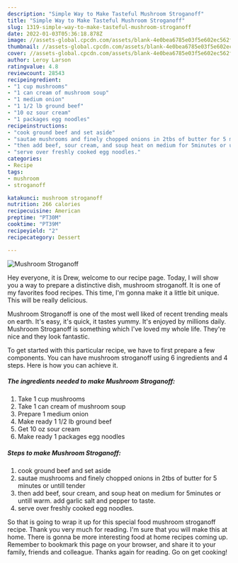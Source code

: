 ```yaml
---
description: "Simple Way to Make Tasteful Mushroom Stroganoff"
title: "Simple Way to Make Tasteful Mushroom Stroganoff"
slug: 1319-simple-way-to-make-tasteful-mushroom-stroganoff
date: 2022-01-03T05:36:18.878Z
image: //assets-global.cpcdn.com/assets/blank-4e0bea6785e03f5e602ec562f230caae08da540cada707380b4fe1bbebba43da.png
thumbnail: //assets-global.cpcdn.com/assets/blank-4e0bea6785e03f5e602ec562f230caae08da540cada707380b4fe1bbebba43da.png
cover: //assets-global.cpcdn.com/assets/blank-4e0bea6785e03f5e602ec562f230caae08da540cada707380b4fe1bbebba43da.png
author: Leroy Larson
ratingvalue: 4.8
reviewcount: 28543
recipeingredient:
- "1 cup mushrooms"
- "1 can cream of mushroom soup"
- "1 medium onion"
- "1 1/2 lb ground beef"
- "10 oz sour cream"
- "1 packages egg noodles"
recipeinstructions:
- "cook ground beef and set aside"
- "sautae mushrooms and finely chopped onions in 2tbs of butter for 5 minutes or untill tender"
- "then add beef, sour cream, and soup heat on medium for 5minutes or untill warm.  add garlic salt and pepper to taste."
- "serve over freshly cooked egg noodles."
categories:
- Recipe
tags:
- mushroom
- stroganoff

katakunci: mushroom stroganoff 
nutrition: 266 calories
recipecuisine: American
preptime: "PT30M"
cooktime: "PT39M"
recipeyield: "2"
recipecategory: Dessert

---
```



![Mushroom Stroganoff](//assets-global.cpcdn.com/assets/blank-4e0bea6785e03f5e602ec562f230caae08da540cada707380b4fe1bbebba43da.png)

Hey everyone, it is Drew, welcome to our recipe page. Today, I will show you a way to prepare a distinctive dish, mushroom stroganoff. It is one of my favorites food recipes. This time, I'm gonna make it a little bit unique. This will be really delicious.

Mushroom Stroganoff is one of the most well liked of recent trending meals on earth. It's easy, it's quick, it tastes yummy. It's enjoyed by millions daily. Mushroom Stroganoff is something which I've loved my whole life. They're nice and they look fantastic.




To get started with this particular recipe, we have to first prepare a few components. You can have mushroom stroganoff using 6 ingredients and 4 steps. Here is how you can achieve it.

<!--inarticleads1-->

##### The ingredients needed to make Mushroom Stroganoff:

1. Take 1 cup mushrooms
1. Take 1 can cream of mushroom soup
1. Prepare 1 medium onion
1. Make ready 1 1/2 lb ground beef
1. Get 10 oz sour cream
1. Make ready 1 packages egg noodles




<!--inarticleads2-->

##### Steps to make Mushroom Stroganoff:

1. cook ground beef and set aside
1. sautae mushrooms and finely chopped onions in 2tbs of butter for 5 minutes or untill tender
1. then add beef, sour cream, and soup heat on medium for 5minutes or untill warm.  add garlic salt and pepper to taste.
1. serve over freshly cooked egg noodles.




So that is going to wrap it up for this special food mushroom stroganoff recipe. Thank you very much for reading. I'm sure that you will make this at home. There is gonna be more interesting food at home recipes coming up. Remember to bookmark this page on your browser, and share it to your family, friends and colleague. Thanks again for reading. Go on get cooking!
